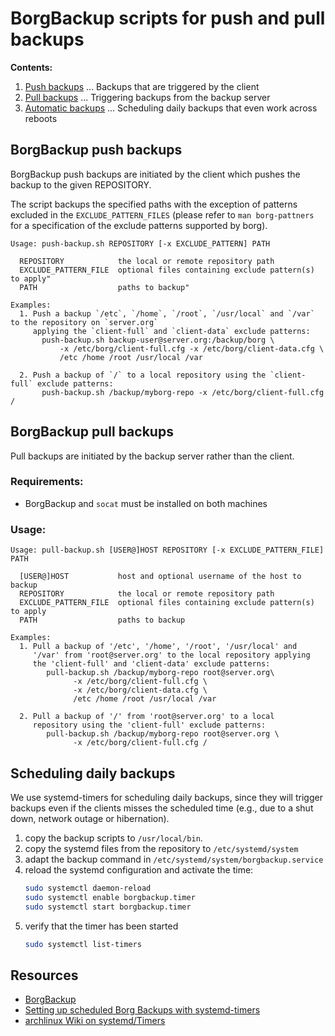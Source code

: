 # BorgBackup scripts for push and pull backups

**Contents:**
 1. [Push backups](#borgbackup-push-backups) ... Backups that are triggered by the client
 2. [Pull backups](#borgbackup-pull-backups) ... Triggering backups from the backup server
 3. [Automatic backups](#scheduling-daily-backups) ... Scheduling daily backups that even work across reboots

## BorgBackup push backups

BorgBackup push backups are initiated by the client which pushes the backup to the given REPOSITORY.

The script backups the specified paths with the exception of patterns excluded in the `EXCLUDE_PATTERN_FILES` (please refer to `man borg-pattners` for a
specification of the exclude patterns supported by borg).

```
Usage: push-backup.sh REPOSITORY [-x EXCLUDE_PATTERN] PATH

  REPOSITORY            the local or remote repository path
  EXCLUDE_PATTERN_FILE  optional files containing exclude pattern(s) to apply"
  PATH                  paths to backup"

Examples:
  1. Push a backup `/etc`, `/home`, `/root`, `/usr/local` and `/var` to the repository on `server.org` 
     applying the `client-full` and `client-data` exclude patterns:
       push-backup.sh backup-user@server.org:/backup/borg \
           -x /etc/borg/client-full.cfg -x /etc/borg/client-data.cfg \
           /etc /home /root /usr/local /var

  2. Push a backup of `/` to a local repository using the `client-full` exclude patterns:
       push-backup.sh /backup/myborg-repo -x /etc/borg/client-full.cfg /
```

## BorgBackup pull backups

Pull backups are initiated by the backup server rather than the client. 

### Requirements:
- BorgBackup and `socat` must be installed on both machines

### Usage:
```
Usage: pull-backup.sh [USER@]HOST REPOSITORY [-x EXCLUDE_PATTERN_FILE] PATH

  [USER@]HOST           host and optional username of the host to backup
  REPOSITORY            the local or remote repository path
  EXCLUDE_PATTERN_FILE  optional files containing exclude pattern(s) to apply
  PATH                  paths to backup

Examples:
  1. Pull a backup of '/etc', '/home', '/root', '/usr/local' and
     '/var' from 'root@server.org' to the local repository applying
     the 'client-full' and 'client-data' exclude patterns:
        pull-backup.sh /backup/myborg-repo root@server.org\
              -x /etc/borg/client-full.cfg \
              -x /etc/borg/client-data.cfg \
              /etc /home /root /usr/local /var

  2. Pull a backup of '/' from 'root@server.org' to a local
     repository using the 'client-full' exclude patterns:
        pull-backup.sh /backup/myborg-repo root@server.org \
              -x /etc/borg/client-full.cfg /
```

## Scheduling daily backups

We use systemd-timers for scheduling daily backups, since they will trigger
backups even if the clients misses the scheduled time (e.g., due to a shut down, 
network outage or hibernation).

 1. copy the backup scripts to `/usr/local/bin`.
 2. copy the systemd files from the repository to `/etc/systemd/system`
 3. adapt the backup command in `/etc/systemd/system/borgbackup.service`
 4. reload the systemd configuration and activate the time:
    ```bash
    sudo systemctl daemon-reload
    sudo systemctl enable borgbackup.timer
    sudo systemctl start borgbackup.timer
    ```
 5. verify that the timer has been started
    ```bash
    sudo systemctl list-timers
    ```

## Resources
- [BorgBackup](https://www.borgbackup.org/)
- [Setting up scheduled Borg Backups with systemd-timers](https://dextervolkman.com/posts/borg_backups/)
- [archlinux Wiki on systemd/Timers](https://wiki.archlinux.org/index.php/Systemd/Timers)
